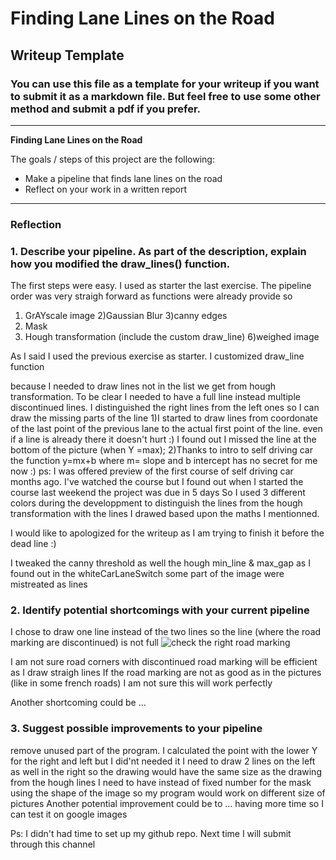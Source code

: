 # **Finding Lane Lines on the Road** 

## Writeup Template

### You can use this file as a template for your writeup if you want to submit it as a markdown file. But feel free to use some other method and submit a pdf if you prefer.

---

**Finding Lane Lines on the Road**

The goals / steps of this project are the following:
* Make a pipeline that finds lane lines on the road
* Reflect on your work in a written report


[//]: # (Image References)

[image1]: ./examples/solidYellowLeft.jpg "solidYellowLeft"

---

### Reflection

### 1. Describe your pipeline. As part of the description, explain how you modified the draw_lines() function.

The first steps were easy. I used as starter the last exercise.
The pipeline order was very straigh forward as functions were already provide
so
1) GrAYscale image
2)Gaussian Blur
3)canny edges
4) Mask
5) Hough transformation (include the custom draw_line)
6)weighed image

As I said I used the previous exercise as starter. 
I customized draw_line function
 
because  I needed to draw lines not in the list we get from hough transformation. To be clear I needed to have a full line instead  multiple discontinued lines.
I distinguished the right lines from the left ones so I can draw the missing parts of the line
1)I started to draw lines from  coordonate of the last point of the previous lane to the actual first point of the line. even if a line is already there it doesn't hurt :)
I found out I missed the line at the bottom of the picture (when Y =max);
2)Thanks to intro to self driving car the function 	 y=mx+b where m= slope and b intercept has no secret for me now :) 
ps: I was offered preview of the first course of self driving car months ago. I've watched the course but I found out when I started the course last weekend the project was due in 5 days
So I used 3 different colors during the developpment to distinguish the lines from the hough transformation with the lines I  drawed based upon the maths I mentionned.

I would like to apologized for the writeup as I am trying to finish it before the dead line :)

I tweaked the canny threshold as well the hough min_line & max_gap as I found out in the whiteCarLaneSwitch some part of the image were mistreated as lines

### 2. Identify potential shortcomings with your current pipeline

I chose to draw one line instead of the two lines so the line (where the road marking are discontinued) is not full 
![check the  right road marking][image1]

I am not sure road corners with discontinued road marking will be efficient as I draw straigh lines
If the road marking are not as good as in the pictures (like in some french roads) I am not sure this will work perfectly


Another shortcoming could be ...


### 3. Suggest possible improvements to your pipeline

remove unused part of the program.
I calculated the point with the lower Y for the right and left but I did'nt needed it
I need to draw 2 lines on the left as well in the right so the drawing would have the same size as the drawing from the hough lines
I need to have instead of fixed number for the mask using the shape of the image so my program  would work on different size of pictures
Another potential improvement could be to ...
having more time so I can test it on google images

Ps: I didn't had time to set up my github repo. Next time I will submit through this channel